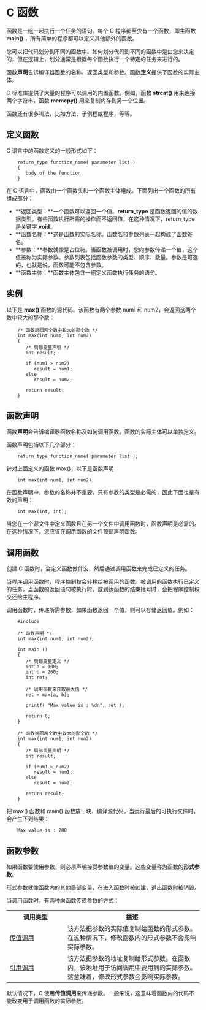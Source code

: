# C 函数

函数是一组一起执行一个任务的语句。每个 C 程序都至少有一个函数，即主函数 **main()** ，所有简单的程序都可以定义其他额外的函数。

您可以把代码划分到不同的函数中。如何划分代码到不同的函数中是由您来决定的，但在逻辑上，划分通常是根据每个函数执行一个特定的任务来进行的。

函数**声明**告诉编译器函数的名称、返回类型和参数。函数**定义**提供了函数的实际主体。

C 标准库提供了大量的程序可以调用的内置函数。例如，函数 **strcat()** 用来连接两个字符串，函数 **memcpy()** 用来复制内存到另一个位置。

函数还有很多叫法，比如方法、子例程或程序，等等。

## 定义函数
C 语言中的函数定义的一般形式如下：

```
    return_type function_name( parameter list )
    {
       body of the function
    }
```

在 C 语言中，函数由一个函数头和一个函数主体组成。下面列出一个函数的所有组成部分：

* **返回类型：**一个函数可以返回一个值。**return_type** 是函数返回的值的数据类型。有些函数执行所需的操作而不返回值，在这种情况下，return_type 是关键字 **void**。
* **函数名称：**这是函数的实际名称。函数名和参数列表一起构成了函数签名。
* **参数：**参数就像是占位符。当函数被调用时，您向参数传递一个值，这个值被称为实际参数。参数列表包括函数参数的类型、顺序、数量。参数是可选的，也就是说，函数可能不包含参数。
* **函数主体：**函数主体包含一组定义函数执行任务的语句。

## 实例
以下是 **max()** 函数的源代码。该函数有两个参数 num1 和 num2，会返回这两个数中较大的那个数：

```
    /* 函数返回两个数中较大的那个数 */
    int max(int num1, int num2)
    {
       /* 局部变量声明 */
       int result;

       if (num1 > num2)
          result = num1;
       else
          result = num2;

       return result;
    }
```
## 函数声明
函数**声明**会告诉编译器函数名称及如何调用函数。函数的实际主体可以单独定义。

函数声明包括以下几个部分：

```
    return_type function_name( parameter list );
```

针对上面定义的函数 max()，以下是函数声明：

```
    int max(int num1, int num2);
```

在函数声明中，参数的名称并不重要，只有参数的类型是必需的，因此下面也是有效的声明：

```
    int max(int, int);
```

当您在一个源文件中定义函数且在另一个文件中调用函数时，函数声明是必需的。在这种情况下，您应该在调用函数的文件顶部声明函数。

## 调用函数
创建 C 函数时，会定义函数做什么，然后通过调用函数来完成已定义的任务。

当程序调用函数时，程序控制权会转移给被调用的函数。被调用的函数执行已定义的任务，当函数的返回语句被执行时，或到达函数的结束括号时，会把程序控制权交还给主程序。

调用函数时，传递所需参数，如果函数返回一个值，则可以存储返回值。例如：

```
    #include 

    /* 函数声明 */
    int max(int num1, int num2);

    int main ()
    {
       /* 局部变量定义 */
       int a = 100;
       int b = 200;
       int ret;

       /* 调用函数来获取最大值 */
       ret = max(a, b);

       printf( "Max value is : %dn", ret );

       return 0;
    }

    /* 函数返回两个数中较大的那个数 */
    int max(int num1, int num2)
    {
       /* 局部变量声明 */
       int result;

       if (num1 > num2)
          result = num1;
       else
          result = num2;

       return result;
    }
```

把 max() 函数和 main() 函数放一块，编译源代码。当运行最后的可执行文件时，会产生下列结果：

```
    Max value is : 200
```
## 函数参数

如果函数要使用参数，则必须声明接受参数值的变量。这些变量称为函数的**形式参数**。

形式参数就像函数内的其他局部变量，在进入函数时被创建，退出函数时被销毁。

当调用函数时，有两种向函数传递参数的方式：

</p> <table > <tr><th style="width:30%">调用类型</th><th>描述</th></tr> <tr><td> <a href="c-function-call-by-value.html" title="C 中传值方式调用函数">传值调用</a></td><td>该方法把参数的实际值复制给函数的形式参数。在这种情况下，修改函数内的形式参数不会影响实际参数。</td> </tr> <tr><td> <a href="c-function-call-by-reference.html" title="C 中引用方式调用函数">引用调用</a></td><td>该方法把参数的地址复制给形式参数。在函数内，该地址用于访问调用中要用到的实际参数。这意味着，修改形式参数会影响实际参数。</td> </tr> </table> <p>

默认情况下，C 使用**传值调用**来传递参数。一般来说，这意味着函数内的代码不能改变用于调用函数的实际参数。
